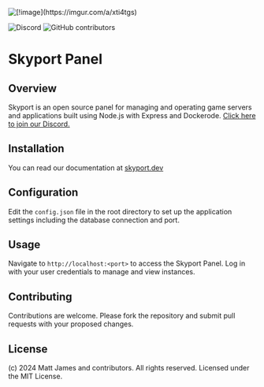 ![\[!image\](https://imgur.com/a/xti4tgs)](https://imgur.com/a/xti4tgs)

![Discord](https://img.shields.io/discord/1253782902618194011?label=Discord&logo=Discord&logoColor=white&style=for-the-badge)
![GitHub contributors](https://img.shields.io/github/contributors/skyportlabs/panel?style=for-the-badge)

# Skyport Panel

## Overview
Skyport is an open source panel for managing and operating game servers and applications built using Node.js with Express and Dockerode. [Click here to join our Discord.](https://skyport.privt.xyz/)

## Installation
You can read our documentation at [skyport.dev](https://skyport.dev)

## Configuration
Edit the `config.json` file in the root directory to set up the application settings including the database connection and port.

## Usage
Navigate to `http://localhost:<port>` to access the Skyport Panel. Log in with your user credentials to manage and view instances.

## Contributing
Contributions are welcome. Please fork the repository and submit pull requests with your proposed changes.

## License
(c) 2024 Matt James and contributors. All rights reserved. Licensed under the MIT License.
